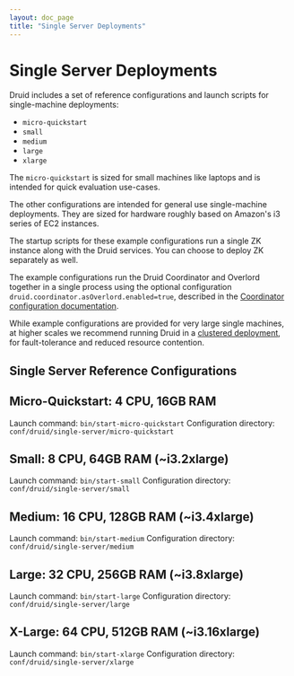 ```yaml
---
layout: doc_page
title: "Single Server Deployments"
---
```


<!--
  ~ Licensed to the Apache Software Foundation (ASF) under one
  ~ or more contributor license agreements.  See the NOTICE file
  ~ distributed with this work for additional information
  ~ regarding copyright ownership.  The ASF licenses this file
  ~ to you under the Apache License, Version 2.0 (the
  ~ "License"); you may not use this file except in compliance
  ~ with the License.  You may obtain a copy of the License at
  ~
  ~   http://www.apache.org/licenses/LICENSE-2.0
  ~
  ~ Unless required by applicable law or agreed to in writing,
  ~ software distributed under the License is distributed on an
  ~ "AS IS" BASIS, WITHOUT WARRANTIES OR CONDITIONS OF ANY
  ~ KIND, either express or implied.  See the License for the
  ~ specific language governing permissions and limitations
  ~ under the License.
  -->
  
# Single Server Deployments

Druid includes a set of reference configurations and launch scripts for single-machine deployments:

- `micro-quickstart`
- `small`
- `medium`
- `large`
- `xlarge`

The `micro-quickstart` is sized for small machines like laptops and is intended for quick evaluation use-cases.

The other configurations are intended for general use single-machine deployments. They are sized for hardware roughly based on Amazon's i3 series of EC2 instances.

The startup scripts for these example configurations run a single ZK instance along with the Druid services. You can choose to deploy ZK separately as well.

The example configurations run the Druid Coordinator and Overlord together in a single process using the optional configuration `druid.coordinator.asOverlord.enabled=true`, described in the [Coordinator configuration documentation](../configuration/index.html#coordinator-operation).

While example configurations are provided for very large single machines, at higher scales we recommend running Druid in a [clustered deployment](../tutorials/cluster.md), for fault-tolerance and reduced resource contention.

## Single Server Reference Configurations

Micro-Quickstart: 4 CPU, 16GB RAM
------------
Launch command: `bin/start-micro-quickstart`
Configuration directory: `conf/druid/single-server/micro-quickstart`

Small: 8 CPU, 64GB RAM (~i3.2xlarge)
------------
Launch command: `bin/start-small`
Configuration directory: `conf/druid/single-server/small`

Medium: 16 CPU, 128GB RAM (~i3.4xlarge)
------------
Launch command: `bin/start-medium`
Configuration directory: `conf/druid/single-server/medium`

Large: 32 CPU, 256GB RAM (~i3.8xlarge)
------------
Launch command: `bin/start-large`
Configuration directory: `conf/druid/single-server/large`

X-Large: 64 CPU, 512GB RAM (~i3.16xlarge)
------------
Launch command: `bin/start-xlarge`
Configuration directory: `conf/druid/single-server/xlarge`

